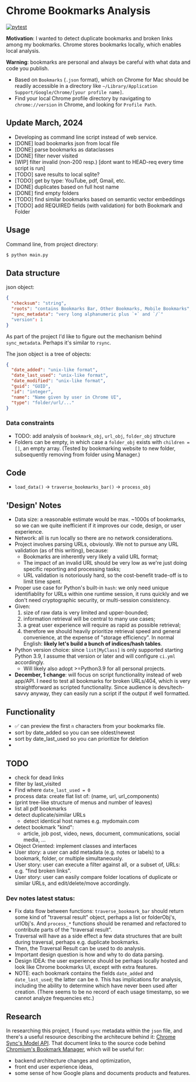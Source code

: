 # Chrome Bookmarks Analysis
[![pytest](https://github.com/pieteradejong/chrome-bookmarks/actions/workflows/ci.yml/badge.svg?branch=main)](https://github.com/pieteradejong/chrome-bookmarks/actions/workflows/ci.yml)

**Motivation**: I wanted to detect duplicate bookmarks and broken links among my bookmarks. Chrome stores bookmarks locally, which enables local analysis.

**Warning**: bookmarks are personal and always be careful with what data and code you publish.

* Based on `Bookmarks` (`.json` format), which on Chrome for Mac should be readily accessible in a directory like `~/Library/Application Support/Google/Chrome/[your profile name]`. 
* Find your local Chrome profile directory by navigating to `chrome://version` in Chrome, and looking for `Profile Path`.


## Update March, 2024
* Developing as command line script instead of web service.
* [DONE] load bookmarks json from local file
* [DONE] parse bookmarks as dataclasses
* [DONE] filter never visited
* [WIP] filter invalid (non-200 resp.) [dont want to HEAD-req every time script is run]
* [TODO] save results to local sqlite?
* [TODO] get by type: YouTube, pdf, Gmail, etc.
* [DONE] duplicates based on full host name
* [DONE] find empty folders
* [TODO] find similar bookmarks based on semantic vector embeddings
* [TODO] add REQUIRED fields (with validation) for both Bookmark and Folder


## Usage

Command line, from project directory:
```bash
$ python main.py
```

## Data structure
json object:
```json
{
  "checksum": "string",
  "roots": "contains Bookmarks Bar, Other Bookmarks, Mobile Bookmarks",
  "sync_metadata": "very long alphanumeric plus `+` and `/`"
  "version": 1
}
```

As part of the project I'd like to figure out the mechanism behind `sync_metadata`. Perhaps it's similar to `rsync`.

The json object is a tree of objects:
```json
{
  "date_added": "unix-like format",
  "date_last_used": "unix-like format",
  "date_modified": "unix-like format",
  "guid": "GUID",
  "id": "integer",
  "name": "Name given by user in Chrome UI",
  "type": "folder/url/..."
}

```
### Data constraints
* TODO: add analysis of `bookmark_obj`, `url_obj`, `folder_obj` structure
* Folders can be empty, in which case a `folder_obj` exists with `children = []`, an empty array. (Tested by bookmarking website to new folder, subsequently removing from folder using Manager.)
  

## Code
* `load_data()` -> `traverse_bookmarks_bar()` -> `process_obj`


## 'Design' Notes
* Data size: a reasonable estimate would be max. ~1000s of bookmarks, so we can we quite inefficient if it improves our code, design, or user experience.
* Network: all is run locally so there are no network considerations.
* Project involves parsing URLs, obviously. We not to pursue any URL validation (as of this writing), because:
  * Bookmarks are inherently very likely a valid URL format;
  * The impact of an invalid URL should be very low as we're just doing specific reporting and processing tasks;
  * URL validation is notoriously hard, so the cost-benefit trade-off is to limit time spent.
* Proper use case for Python's built-in `hash`: we only need unique identifiablity for URLs within one runtime session, it runs quickly and we don't need cryptographic security, or multi-session consistency.
* Given: 
  1) size of raw data is very limited and upper-bounded;
  2) information retrieval will be central to many use cases;
  3) a great user experience will require as rapid as possible retrieval;
  4) therefore we should heavily prioritize retrieval speed and general convenience, at the expense of "storage efficiency". In normal English: **likely let's build a bunch of indices/hash tables**. 
* Python version choice: since `list[MyClass]` is only supported starting Python 3.9, I assume that version or later and will configure `ci.yml` accordingly.
  * Will likely also adopt >=Python3.9 for all personal projects.
* **December, 1 change**: will focus on script functionality instead of web app/API. I need to test all bookmarks for broken URLs/404, which is very straightforward as scripted functionality. Since audience is devs/tech-savvy anyway, they can easily run a script if the output if well formatted.

## Functionality
* :white_check_mark: can preview the first `n` characters from your bookmarks file.
* sort by date_added so you can see oldest/newest
* sort by date_last_used so you can prioritize for deletion
* 


## TODO
* check for dead links
* filter by last_visited
* Find where `date_last_used = 0`
* process data: create flat list of: (name, url, url_components)
* (print tree-like structure of menus and number of leaves)
* list all pdf bookmarks
* detect duplicate/similar URLs
  * detect identical host names e.g. mydomain.com
* detect bookmark "kind":
  * article, job post, video, news, document, communications, social media, ...
* Object Oriented: implement classes and interfaces
* User story: a user can add metadata (e.g. notes or labels) to a bookmark, folder, or multiple simultaneously.
* User story: user can execute a filter against all, or a subset of, URLs: e.g. "find broken links".
* User story: user can easily compare folder locations of duplicate or similar URLs, and edit/delete/move accordingly.



### Dev notes latest status:
* Fix data flow between functions: `traverse_bookmark_bar` should return some kind of "traversal result" object, perhaps a list or folderObj's, urlObj's. And `process_*` functions should be renamed and refactored to contribute parts of the "traversal result". 
* Traversal will have as a side effect a few data structures that are built during traversal, perhaps e.g. duplicate bookmarks.
* Then, the Traversal Result can be used to do analysis.
* Important design question is how and why to do data parsing.
* Design IDEA: the user experience should be perhaps locally hosted and look like Chrome bookmarks UI, except with extra features.
* NOTE: each bookmark contains the fields `date_added` and `date_last_used`; the latter can be `0`. This has implications for analysis, including the ability to determine which have never been used after creation. (There seems to be no record of each usage timestamp, so we cannot analyze frequencies etc.)


## Research
In researching this project, I found `sync` metadata within the `json` file, and there's a useful resource describing the architecure behind it:
[Chrome Sync's Model API](https://www.chromium.org/developers/design-documents/sync/model-api/). That document links to the source code behind [Chromium's Bookmark Manager](https://chromium.googlesource.com/chromium/src/+/master/chrome/browser/resources/bookmarks/), which will be useful for:
* backend architecture changes and optimization,
* front end user experience ideas,
* some sense of how Google plans and documents products and features.

